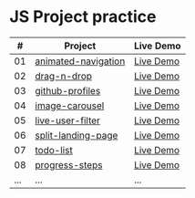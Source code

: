 # JS Project practice


| #  | Project                   | Live Demo           |
|----|---------------------------|---------------------|
| 01 | [animated-navigation](animated-navigation)       | [Live Demo](https://yuleizhu-raymond.github.io/practice/animated-navigation/index.html)     |
| 02 | [drag-n-drop](drag-n-drop)                       | [Live Demo](https://yuleizhu-raymond.github.io/practice/drag-n-drop/index.html)             |
| 03 | [github-profiles](github-profiles)               | [Live Demo](https://yuleizhu-raymond.github.io/practice/github-profiles/index.html)         |
| 04 | [image-carousel](image-carousel)                 | [Live Demo](https://yuleizhu-raymond.github.io/practice/image-carousel/index.html)          |
| 05 | [live-user-filter](live-user-filter)             | [Live Demo](https://yuleizhu-raymond.github.io/practice/live-user-filter/index.html)        |
| 06 | [split-landing-page](split-landing-page)         | [Live Demo](https://yuleizhu-raymond.github.io/practice/split-landing-page/index.html)      |
| 07 | [todo-list](todo-list)                           | [Live Demo](https://yuleizhu-raymond.github.io/practice/todo-list/index.html)               |
| 08 | [progress-steps](progress-steps)                 | [Live Demo](https://yuleizhu-raymond.github.io/practice/progress-steps/index.html)          |
| ... | ...                      | ...                 |
